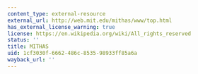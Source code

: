 ```yaml
---
content_type: external-resource
external_url: http://web.mit.edu/mithas/www/top.html
has_external_license_warning: true
license: https://en.wikipedia.org/wiki/All_rights_reserved
status: ''
title: MITHAS
uid: 1cf3030f-6662-486c-8535-98933ff85a6a
wayback_url: ''
---
```

